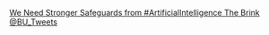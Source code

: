 [We Need Stronger Safeguards from #ArtificialIntelligence   The Brink   @BU_Tweets](https://qi.tc/qi/118310)